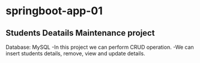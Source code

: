 # springboot-app-01

## Students Deatails Maintenance project

Database: MySQL
-In this project we can perform CRUD operation.
-We can insert students details, remove, view and update details.
